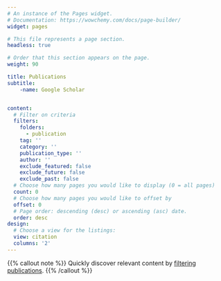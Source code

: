 ```yaml
---
# An instance of the Pages widget.
# Documentation: https://wowchemy.com/docs/page-builder/
widget: pages

# This file represents a page section.
headless: true

# Order that this section appears on the page.
weight: 90

title: Publications
subtitle: 
    -name: Google Scholar


content:
  # Filter on criteria
  filters:
    folders:
      - publication
    tag: ''
    category: ''
    publication_type: ''
    author: ''
    exclude_featured: false
    exclude_future: false
    exclude_past: false
  # Choose how many pages you would like to display (0 = all pages)
  count: 0
  # Choose how many pages you would like to offset by
  offset: 0
  # Page order: descending (desc) or ascending (asc) date.
  order: desc
design:
  # Choose a view for the listings:
  view: citation
  columns: '2'
---
```


{{% callout note %}}
Quickly discover relevant content by [filtering publications](./publication/).
{{% /callout %}}
